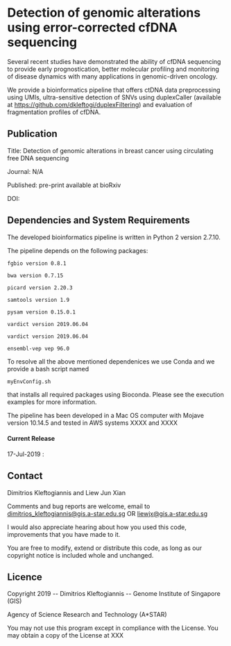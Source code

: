 # Detection of genomic alterations using error-corrected cfDNA sequencing

Several recent studies have demonstrated the ability of cfDNA sequencing to provide early prognostication, better molecular profiling and monitoring of disease dynamics with many applications in genomic-driven oncology. 

We provide a bioinformatics pipeline that offers ctDNA data preprocessing using UMIs, ultra-sensitive detection of SNVs using duplexCaller (available at https://github.com/dkleftogi/duplexFiltering) and evaluation of fragmentation profiles of cfDNA.


## Publication

Title: Detection of genomic alterations in breast cancer using circulating free DNA sequencing  

Journal: N/A

Published: pre-print available at bioRxiv

DOI: 

## Dependencies and System Requirements

The developed bioinformatics pipeline is written in Python 2 version 2.7.10.

The pipeline depends on the following packages:

```
fgbio version 0.8.1
```

```
bwa version 0.7.15
```

```
picard version 2.20.3
```

```
samtools version 1.9
```

```
pysam version 0.15.0.1
```

```
vardict version 2019.06.04
```

```
vardict version 2019.06.04
```

```
ensembl-vep vep 96.0
```

To resolve all the above mentioned dependenices we use Conda and we provide a bash script named 

```
myEnvConfig.sh
```

that installs all required packages using Bioconda. Please see the execution examples for more information.


The pipeline has been developed in a Mac OS computer with Mojave version 10.14.5 and tested in AWS systems XXXX and XXXX


#### Current Release

17-Jul-2019 : 


## Contact

Dimitrios Kleftogiannis and Liew Jun Xian

Comments and bug reports are welcome, email to dimitrios_kleftogiannis@gis.a-star.edu.sg OR liewjx@gis.a-star.edu.sg

I would also appreciate hearing about how you used this code, improvements that you have made to it.
 
You are free to modify, extend or distribute this code, as long as our copyright notice is included whole and unchanged. 

## Licence

Copyright 2019 -- Dimitrios Kleftogiannis -- Genome Institute of Singapore (GIS)

Agency of Science Research and Technology (A*STAR)
       			
You may not use this program except in compliance with the License. You may obtain a copy of the License at XXX


